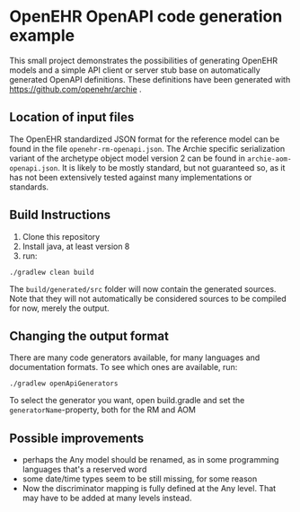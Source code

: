 # OpenEHR OpenAPI code generation example

This small project demonstrates the possibilities of generating OpenEHR models and a simple API client or server stub base on automatically generated OpenAPI definitions. These definitions have been generated with https://github.com/openehr/archie .

## Location of input files
The OpenEHR standardized JSON format for the reference model can be found in the file `openehr-rm-openapi.json`. 
The Archie specific serialization variant of the archetype object model version 2 can be found in `archie-aom-openapi.json`. It is likely to be mostly standard, but not guaranteed so, as it has not been extensively tested against many implementations or standards.

## Build Instructions

1. Clone this repository
2. Install java, at least version 8
3. run:

```
./gradlew clean build
```

The `build/generated/src` folder will now contain the generated sources. Note that they will not automatically be considered sources to be compiled for now, merely the output.


## Changing the output format

There are many code generators available, for many languages and documentation formats. To see which ones are available, run:

```
./gradlew openApiGenerators
```

To select the generator you want, open build.gradle and set the `generatorName`-property, both for the RM and AOM

## Possible improvements
- perhaps the Any model should be renamed, as in some programming languages that's a reserved word
- some date/time types seem to be still missing, for some reason
- Now the discriminator mapping is fully defined at the Any level. That may have to be added at many levels instead.
